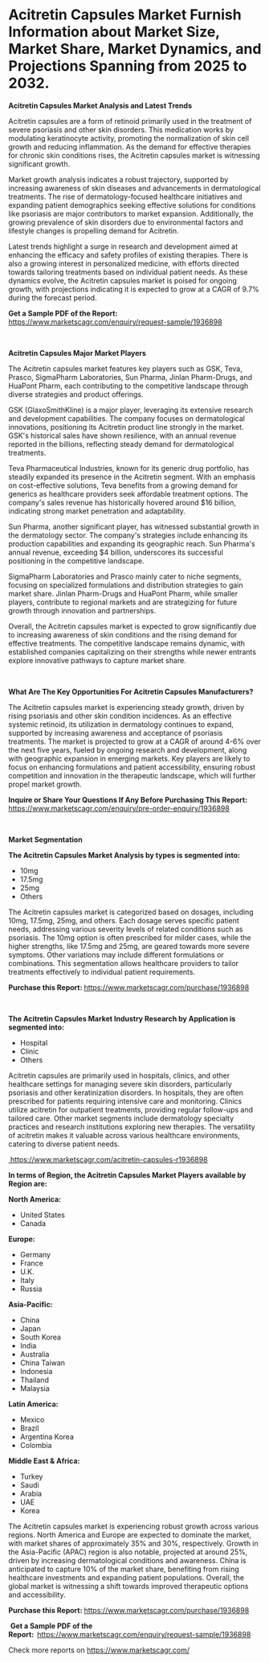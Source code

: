 <p><h1>Acitretin Capsules Market Furnish Information about Market Size, Market Share, Market Dynamics, and Projections Spanning from 2025 to 2032.</h1></p><p><strong>Acitretin Capsules Market Analysis and Latest Trends</strong></p>
<p><p>Acitretin capsules are a form of retinoid primarily used in the treatment of severe psoriasis and other skin disorders. This medication works by modulating keratinocyte activity, promoting the normalization of skin cell growth and reducing inflammation. As the demand for effective therapies for chronic skin conditions rises, the Acitretin capsules market is witnessing significant growth.</p><p>Market growth analysis indicates a robust trajectory, supported by increasing awareness of skin diseases and advancements in dermatological treatments. The rise of dermatology-focused healthcare initiatives and expanding patient demographics seeking effective solutions for conditions like psoriasis are major contributors to market expansion. Additionally, the growing prevalence of skin disorders due to environmental factors and lifestyle changes is propelling demand for Acitretin.</p><p>Latest trends highlight a surge in research and development aimed at enhancing the efficacy and safety profiles of existing therapies. There is also a growing interest in personalized medicine, with efforts directed towards tailoring treatments based on individual patient needs. As these dynamics evolve, the Acitretin capsules market is poised for ongoing growth, with projections indicating it is expected to grow at a CAGR of 9.7% during the forecast period.</p></p>
<p><strong>Get a Sample PDF of the Report:&nbsp;</strong> <a href="https://www.marketscagr.com/enquiry/request-sample/1936898?utm_campaign=3076&utm_medium=2&utm_source=Github&utm_content=ia&utm_term=08032025&utm_id=acitretin-capsules">https://www.marketscagr.com/enquiry/request-sample/1936898</a></p>
<p>&nbsp;</p>
<p><strong>Acitretin Capsules Major Market Players</strong></p>
<p><p>The Acitretin capsules market features key players such as GSK, Teva, Prasco, SigmaPharm Laboratories, Sun Pharma, Jinlan Pharm-Drugs, and HuaPont Pharm, each contributing to the competitive landscape through diverse strategies and product offerings.</p><p>GSK (GlaxoSmithKline) is a major player, leveraging its extensive research and development capabilities. The company focuses on dermatological innovations, positioning its Acitretin product line strongly in the market. GSK's historical sales have shown resilience, with an annual revenue reported in the billions, reflecting steady demand for dermatological treatments.</p><p>Teva Pharmaceutical Industries, known for its generic drug portfolio, has steadily expanded its presence in the Acitretin segment. With an emphasis on cost-effective solutions, Teva benefits from a growing demand for generics as healthcare providers seek affordable treatment options. The company's sales revenue has historically hovered around $16 billion, indicating strong market penetration and adaptability.</p><p>Sun Pharma, another significant player, has witnessed substantial growth in the dermatology sector. The company's strategies include enhancing its production capabilities and expanding its geographic reach. Sun Pharma's annual revenue, exceeding $4 billion, underscores its successful positioning in the competitive landscape.</p><p>SigmaPharm Laboratories and Prasco mainly cater to niche segments, focusing on specialized formulations and distribution strategies to gain market share. Jinlan Pharm-Drugs and HuaPont Pharm, while smaller players, contribute to regional markets and are strategizing for future growth through innovation and partnerships.</p><p>Overall, the Acitretin capsules market is expected to grow significantly due to increasing awareness of skin conditions and the rising demand for effective treatments. The competitive landscape remains dynamic, with established companies capitalizing on their strengths while newer entrants explore innovative pathways to capture market share.</p></p>
<p>&nbsp;</p>
<p><strong>What Are The Key Opportunities For Acitretin Capsules Manufacturers?</strong></p>
<p><p>The Acitretin capsules market is experiencing steady growth, driven by rising psoriasis and other skin condition incidences. As an effective systemic retinoid, its utilization in dermatology continues to expand, supported by increasing awareness and acceptance of psoriasis treatments. The market is projected to grow at a CAGR of around 4-6% over the next five years, fueled by ongoing research and development, along with geographic expansion in emerging markets. Key players are likely to focus on enhancing formulations and patient accessibility, ensuring robust competition and innovation in the therapeutic landscape, which will further propel market growth.</p></p>
<p><strong>Inquire or Share Your Questions If Any Before Purchasing This Report:</strong> <a href="https://www.marketscagr.com/enquiry/pre-order-enquiry/1936898?utm_campaign=3076&utm_medium=2&utm_source=Github&utm_content=ia&utm_term=08032025&utm_id=acitretin-capsules">https://www.marketscagr.com/enquiry/pre-order-enquiry/1936898</a></p>
<p>&nbsp;</p>
<p><strong>Market Segmentation</strong></p>
<p><strong>The Acitretin Capsules Market Analysis by types is segmented into:</strong></p>
<p><ul><li>10mg</li><li>17.5mg</li><li>25mg</li><li>Others</li></ul></p>
<p><p>The Acitretin capsules market is categorized based on dosages, including 10mg, 17.5mg, 25mg, and others. Each dosage serves specific patient needs, addressing various severity levels of related conditions such as psoriasis. The 10mg option is often prescribed for milder cases, while the higher strengths, like 17.5mg and 25mg, are geared towards more severe symptoms. Other variations may include different formulations or combinations. This segmentation allows healthcare providers to tailor treatments effectively to individual patient requirements.</p></p>
<p><strong>Purchase this Report:&nbsp;</strong><a href="https://www.marketscagr.com/purchase/1936898?utm_campaign=3076&utm_medium=2&utm_source=Github&utm_content=ia&utm_term=08032025&utm_id=acitretin-capsules">https://www.marketscagr.com/purchase/1936898</a></p>
<p>&nbsp;</p>
<p><strong>The Acitretin Capsules Market Industry Research by Application is segmented into:</strong></p>
<p><ul><li>Hospital</li><li>Clinic</li><li>Others</li></ul></p>
<p><p>Acitretin capsules are primarily used in hospitals, clinics, and other healthcare settings for managing severe skin disorders, particularly psoriasis and other keratinization disorders. In hospitals, they are often prescribed for patients requiring intensive care and monitoring. Clinics utilize acitretin for outpatient treatments, providing regular follow-ups and tailored care. Other market segments include dermatology specialty practices and research institutions exploring new therapies. The versatility of acitretin makes it valuable across various healthcare environments, catering to diverse patient needs.</p></p>
<p><a href="https://www.marketscagr.com/acitretin-capsules-r1936898?utm_campaign=3076&utm_medium=2&utm_source=Github&utm_content=ia&utm_term=08032025&utm_id=acitretin-capsules">&nbsp;https://www.marketscagr.com/acitretin-capsules-r1936898</a></p>
<p><strong>In terms of Region, the Acitretin Capsules Market Players available by Region are:</strong></p>
<p>
    <p> <strong> North America: </strong>
        <ul>
            <li>United States</li>
            <li>Canada</li>
        </ul>
        </p> 
    <p> <strong> Europe: </strong>
        <ul>
            <li>Germany</li>
            <li>France</li>
            <li>U.K.</li>
            <li>Italy</li>
            <li>Russia</li>
        </ul>
        </p> 
    <p> <strong> Asia-Pacific: </strong>
        <ul>
            <li>China</li>
            <li>Japan</li>
            <li>South Korea</li>
            <li>India</li>
            <li>Australia</li>
            <li>China Taiwan</li>
            <li>Indonesia</li>
            <li>Thailand</li>
            <li>Malaysia</li>
        </ul>
        </p> 
    <p> <strong> Latin America: </strong>
        <ul>
            <li>Mexico</li>
            <li>Brazil</li>
            <li>Argentina Korea</li>
            <li>Colombia</li>
        </ul>
        </p> 
    <p> <strong> Middle East & Africa: </strong>
        <ul>
            <li>Turkey</li>
            <li>Saudi</li>
            <li>Arabia</li>
            <li>UAE</li>
            <li>Korea</li>
        </ul>
    </p>
    </p>
<p><p>The Acitretin capsules market is experiencing robust growth across various regions. North America and Europe are expected to dominate the market, with market shares of approximately 35% and 30%, respectively. Growth in the Asia-Pacific (APAC) region is also notable, projected at around 25%, driven by increasing dermatological conditions and awareness. China is anticipated to capture 10% of the market share, benefiting from rising healthcare investments and expanding patient populations. Overall, the global market is witnessing a shift towards improved therapeutic options and accessibility.</p></p>
<p><strong>Purchase this Report: </strong><a href="https://www.marketscagr.com/purchase/1936898?utm_campaign=3076&utm_medium=2&utm_source=Github&utm_content=ia&utm_term=08032025&utm_id=acitretin-capsules">https://www.marketscagr.com/purchase/1936898</a></p>
<p>&nbsp;<strong>Get a Sample PDF of the Report:&nbsp;&nbsp;</strong><a href="https://www.marketscagr.com/enquiry/request-sample/1936898?utm_campaign=3076&utm_medium=2&utm_source=Github&utm_content=ia&utm_term=08032025&utm_id=acitretin-capsules">https://www.marketscagr.com/enquiry/request-sample/1936898</a></p>
<p><strong></strong></p>
<p>Check more reports on <a href="https://www.marketscagr.com/?utm_campaign=3076&utm_medium=2&utm_source=Github&utm_content=ia&utm_term=08032025&utm_id=acitretin-capsules">https://www.marketscagr.com/</a></p>